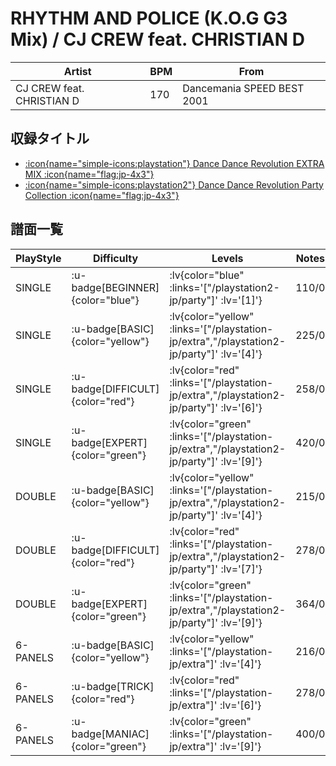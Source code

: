 # RHYTHM AND POLICE (K.O.G G3 Mix) / CJ CREW feat. CHRISTIAN D

|Artist|BPM|From|
|------|---|----|
|CJ CREW feat. CHRISTIAN D|170|Dancemania SPEED BEST 2001|

## 収録タイトル

- [ :icon{name="simple-icons:playstation"} Dance Dance Revolution EXTRA MIX :icon{name="flag:jp-4x3"} ](/playstation-jp/extra)
- [ :icon{name="simple-icons:playstation2"} Dance Dance Revolution Party Collection :icon{name="flag:jp-4x3"} ](/playstation2-jp/party)

## 譜面一覧

|PlayStyle|Difficulty|Levels|Notes|Movie|
|---------|----------|------|-----|-----|
|SINGLE| :u-badge[BEGINNER]{color="blue"} | :lv{color="blue" :links='["/playstation2-jp/party"]' :lv='[1]'} |110/0||
|SINGLE| :u-badge[BASIC]{color="yellow"} | :lv{color="yellow" :links='["/playstation-jp/extra","/playstation2-jp/party"]' :lv='[4]'} |225/0||
|SINGLE| :u-badge[DIFFICULT]{color="red"} | :lv{color="red" :links='["/playstation-jp/extra","/playstation2-jp/party"]' :lv='[6]'} |258/0||
|SINGLE| :u-badge[EXPERT]{color="green"} | :lv{color="green" :links='["/playstation-jp/extra","/playstation2-jp/party"]' :lv='[9]'} |420/0||
|DOUBLE| :u-badge[BASIC]{color="yellow"} | :lv{color="yellow" :links='["/playstation-jp/extra","/playstation2-jp/party"]' :lv='[4]'} |215/0||
|DOUBLE| :u-badge[DIFFICULT]{color="red"} | :lv{color="red" :links='["/playstation-jp/extra","/playstation2-jp/party"]' :lv='[7]'} |278/0||
|DOUBLE| :u-badge[EXPERT]{color="green"} | :lv{color="green" :links='["/playstation-jp/extra","/playstation2-jp/party"]' :lv='[9]'} |364/0||
|6-PANELS| :u-badge[BASIC]{color="yellow"} | :lv{color="yellow" :links='["/playstation-jp/extra"]' :lv='[4]'} |216/0||
|6-PANELS| :u-badge[TRICK]{color="red"} | :lv{color="red" :links='["/playstation-jp/extra"]' :lv='[6]'} |278/0||
|6-PANELS| :u-badge[MANIAC]{color="green"} | :lv{color="green" :links='["/playstation-jp/extra"]' :lv='[9]'} |400/0||

